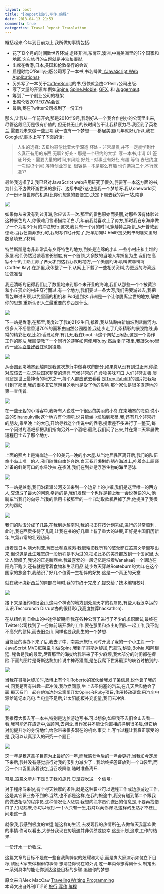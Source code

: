 ```yaml
---
layout: post
title: "[Repost]旅行,写作,编程"
date: 2013-04-13 21:53
comments: true
categories: Travel Repost Translation
---
```

概括起来,今年到目前为止,我所做的事情包括:
> 
- 花了10个月的时间做世界环游,途经非洲,东南亚,澳洲,中南美洲里的17个国家和地区.这次旅行的主题就是冲浪和摄影.
- 出席在香港,日本,美国和伦敦举行的会议
- 启程时给O'Reilly出版公司写了一本书,书名叫做[《JavaScript Web Applications》](http://bit.ly/uFbFJR)
- 另外写了一本关于[CoffeeScript](http://arcturo.github.com/library/coffeescript/)的书,很快就会由O'Reilly公司出版.
- 写了大量的开源库,例如[Spine](http://spinejs.com/), [Spine.Mobile](https://spinejs.com/mobile), [GFX](http://maccman.github.com/gfx), 和 [Juggernaut](http://github.com/maccman/juggernaut).
- 筹划了一个创业公司的框架
- 出席伦敦2011[FOWA](http://futureofwebapps.com/london-2011/)会议
- 最后,我在Twitter公司找到了一份工作

<!-- more -->
那么,让我从一年前开始,那是2010年9月,我刚好从一个我合作创办的公司里出来,尽管这段经历是很有价值的,但无休无止的长时间苦干让我精疲力尽.我回到了英格兰,需要对未来做一些思考.我一直有一个梦想——移居美国(几年就好),所以,我在Google记事本上写了下面的话:

>人生的选择:
  去纽约哥伦比亚大学深造
    坏处 - 非常昂贵,并不一定能学到什么真正有用的东西,无聊?
    好处 - 那是一个纽约的大学!
  写一本书,申请 01 签证
    坏处 - 需要大量的时间,有风险
    好处 - 对事业有好处,有趣
  等待.去纽约度一次假(3个月).等待创业签证.
    很容易 - 不是那么有趣
也许选第二个,不行就选3?

最终我选择了2,我已经对JavaScript web应用研究了很久,我要写一本这方面的书,为什么不边做环游世界的旅行、边写书呢?这也是我一个梦想呀.我从oneworld买了一份环游世界的机票(比你们想象的要便宜),决定下周去我的第一站,南非.

![](https://lh5.googleusercontent.com/-H3VYHMYwDMk/TsRYhToP2CI/AAAAAAAABfE/7j5TikginMI/s640/rtw.png)

如果你从来没有到过非洲,你应该去一次.那里的景色原始而美丽,对那些没有体验过这种景色的人,你很难用言语描绘明白.几年前我就喜欢上了南方,那时我在东海岸做了一个为期3个月的冲浪旅行.这次,我只有一个月的时间,穿越特兰斯凯,从开普敦到德班.当我在南非旅行时,我的写作也开始了,把早期向O'Reilly提交的书的框架里的数章填充了材料.

特兰斯凯是南非非常具有乡野特色的地方,到处是连绵的小山,一些小村庄和土堆的茅屋.他们仍然沿袭着酋长制度,有一个首领,大多数的当地人靠捕鱼为生.我们在高低不平的土路上颠了两天才到达我心仪的地方,一个美丽的海湾,叫做咖啡湾(Coffee Bay).在那里,我休整了一下,从网上下载了一些相关资料,为更远的海湾远征做准备.

我还清晰的记得我们走了数里地来到那个未开垦的海滩,我们从那些一个个被黄沙和小丘孤立的村庄穿行而过.有一个地方,我们要过一条大河,我们需要游过去,我把背包举过头顶,以免里面的相机和iPod遇到水.非洲是一个让你脱离尘世的地方,解放你的思想,重新认识人生最重要的东西是什么.

![](https://lh6.googleusercontent.com/-t9Ja-8BnWvM/TOzGcHEVcLI/AAAAAAAAA_I/Gbk7HpkAlyE/s640/DSC_0164.jpg)

下一站是香港,在那里,我度过了我的21岁生日,接着,我从陆路由新加坡到越南河内.很多人不相信香港70%的面积由自然公园覆盖,我徒步走了几条精彩的景观路线,非常的精彩壮观,比如:香港龙脊.有几天,我在boot.hk这个网站上闲逛,这是一个协作工作的网站,我顺便教了一个同行的游客如何使用Ruby.然后,到了夜里,我跟Soho里的一些[冲浪爱好者](http://couchsurfing.org/)狂欢到凌晨.

![](https://lh5.googleusercontent.com/-w4dOtoMx8FQ/TP92f1yaUgI/AAAAAAAAA_I/CkWZJTnj24s/s640/DSC_0032.jpg)

从泰国到柬埔寨到越南是我这次旅行中做喜欢的部分,如果你从没有到过亚洲,你绝对应该去一次.这些国家非常的漂亮,气候非常的好,食物美味可口,人们非常友善.吴哥窟是世上最神奇的地方之一,每个人都应该去看看.是[Trey Ratcliff](http://stuckincustoms.com/)的照片把我吸引到了那里,我的很多其它旅游目的地也是受了他的影响.那个家伙是很多旅游地的第一宣传者.

![](https://lh6.googleusercontent.com/-bLvyRFra6DE/TShMHEaRv5I/AAAAAAAAA_I/cOGMjy8WTyU/s640/DSC_0031.jpg)

在一些无名的小博客中,我听有人说过一个很远的美丽的小岛,在柬埔寨的海边.说小岛的Sihanoukville这个地方有个酒吧,说只能坐小渔船到那里.我,还有几个非常好的朋友,乘坐晚上的大巴,开始寻找这个传说中的酒吧.搜索差不多进行了一整天,每一个问过的酒吧都把我们指向另外一个酒吧.最终,我们问了出来,并在第二天早晨做短程巴士去了那个地方.

![](https://lh5.googleusercontent.com/-dyNjvQtn4GA/TTZ6x3dT0WI/AAAAAAAAA_I/PMQbesSbknU/s640/DSC_0039.jpg)

上面的照片上是海岸边一个10美元一晚的小木屋.从当地居民区离开后,我们的队伍像小岛上唯一的人,我们随性自由的奔跑.白天我们懒懒的躺在海滩上,吃着岛上厨师准备的鲜美可口的水果沙拉,在夜晚,我们在到处是浮游生物的海里游泳.

![](https://lh4.googleusercontent.com/-lLhNdn4DxvY/TTZ74Z7MhEI/AAAAAAAAA_I/TZBf2T5pADg/s640/DSC_0115.jpg)

下一站是越南,我们沿着湄公河支流来到一个边界上的小镇,我们是这里唯一的西方人,交流成了最大的问题.幸运的是,我们发现一个也许是镇上唯一会说英语的人,他骑车当我们的向导.当我的信用卡被那里的一个自动取款机吞掉了后,他提供了我很大的帮助!

![](https://lh6.googleusercontent.com/-r629c1pOE2E/TVCwrLAdL2I/AAAAAAAABBY/r48a8WSsTS0/s640/DSC_0059.jpg)

我们的队伍分成了几路,在我到达越南时,我的书正在按计划完成,进行的非常顺利.此时,我在西贡多待了几周,让我在书的好几章上有了重大的进展,正好是中国旧历新年,气氛非常的壮观热闹.

接着是日本,澳大利亚,新西兰和夏威夷.我很难把我所有的感受都在这篇文章里写出来,但说这是此生难忘的一段历程是不为过的.把如此多的美景都放到一个国家里,太让人赞叹了,我说的正是新西兰.我最喜爱的一段记忆是沿着Wanaka的一个湖边在阳光下跑步,还有就是背着食物和生活用品,徒步数天穿越Routeburn的大山.在这个国家的旅途中,我结识了好几个值得一生相伴的好友.这是一个真正的天堂.

就在我环绕新西兰的南部岛屿时,我的书终于完成了,提交给了技术编辑校对.

![](https://lh3.googleusercontent.com/-hVGczAgcsxw/TZqg8ATYqkI/AAAAAAAABLk/OYT0p-Cq4L0/s640/DSC_0096.jpg)

接下来是纽约和旧金山,这两个神奇的地方到处是天才的程序员,有些人我很幸运的认识.Techcrunch Disrupt办的很精彩(我高度推荐hackathon).

在从纽约到旧金山的中途停留期间,我在各种公司了进行了不少的求职面试,最终在Twitter公司找到了一份做前端开发的工作.要在那里和杰出的团队一起工作,我不能不高兴的颤抖,而去旧金山,同样也是我此生的一个梦想.

当签证的事办下来了后,我去了中、南美洲旅行,同时开发了我的一个小工程:一个JavaScript MVC框架库,叫做Spine.我到了哥斯达黎加,巴拿马,秘鲁,Bolvia,和阿根廷. 秘鲁是我的最爱,尽管那里的海拔给我带来了不少麻烦,我大部分的时间都在探险.下面的图片是哥斯达黎加传说中神奇猎鹰,是在我爬下世界最深的峡谷时拍到的.

![](https://lh3.googleusercontent.com/-kQInzZ5DQC0/TsXiz712K7I/AAAAAAAABfk/8GfSq98ccwU/s640/DSC_0027.jpg)

当我在哥斯达黎加时,微博上有个叫Roberto的家伙给我发了条信息,说他读了我的书,问我是否有兴趣一起冲浪.我欣然同意,坐上去圣何塞的汽车,在几天后和他会了面.那天我们一起在他海边的公寓里开发Spine和Ruby项目,使用移动硬盘,用汽车电源给笔记本充电.当电量不足后,让太阳能板补充能量,我们去冲浪.

![](https://lh5.googleusercontent.com/-ydIJPFqgspY/TsXgVzCENyI/AAAAAAAABfY/nkOE1Y0N-X4/s640/DSC_0300.jpg)

我推荐大家去写一本书,特别是边旅游边写书.可以想象,如果我不去旧金山去看一看,我可能还在旅途中,做顾问,去创业.当作家并不能让你直接的挣到很多钱,但它绝对能提升你的身份地位,给你带来很多潜在的机会.事实上,写作过程让我真正享受的是,我可以认真深入的研究一个题目.

![](http://ittopic.gotoip1.com/qee/wordpress/wp-content/uploads/2011/12/DSC_0069.jpg)

这一年是我这辈子目前为止最好的一年,而我感觉今后的一年会更好.当我如今定居下来后,我并没有感觉旅行对我的吸引力减少了；我始终把签证放到一个口袋里,而另一个口袋里装着钱包,当召唤降临,随时准备离开.

可是,这篇文章并不是关于我的旅行,它是要发送一个信号:

对于程序员来说,有个得天独厚的条件,就是这种职业可以远程工作或边旅游边工作,这是其它职业办不到的.当然,也不都是这样,在我的旅途中,我没有碰到第二个跟我的做法相似的程序员.这种情况让人悲哀.我想向程序员们送出的信息是,不要再找借口了,行动起来,你可以做到.一个人只有一生,我可以向你保证,这样的生活才不枉世间走这一遭.

就像我,我感到极度的幸运,能这样的生活,去发现我的热情所在,去做每天我喜欢做的事情.你可以看出,大部分我现在的境遇并非偶然或侥幸,这是计划,追求,工作的结果.

一份汗水,一份收成.

这篇文章的目标不是做一些自我陶醉似的炫耀和大话,而是向大家演示如何立下目标,鼓励大家去做相似的事情.想清楚你现在的处境,这一年内你想得到什么,制定出一系列具体的能让你到达这些目标的步骤.追随你的梦想.

原文来自Alex MacCaw [Traveling Writing Programming](http://alexmaccaw.co.uk/posts/traveling_writing_programming)  
本译文出自外刊IT评论 [旅行,写作,编程](http://www.aqee.net/traveling-writing-programming/)